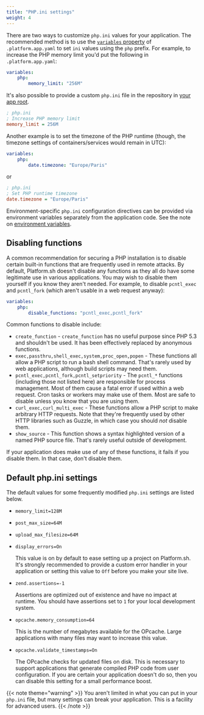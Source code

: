 ```yaml
---
title: "PHP.ini settings"
weight: 4
---
```


There are two ways to customize `php.ini` values for your application.
The recommended method is to use the [`variables` property](../../create-apps/app-reference.md#variables)
of `.platform.app.yaml` to set `ini` values using the `php` prefix.
For example, to increase the PHP memory limit you'd put the following in `.platform.app.yaml`:

```yaml
variables:
    php:
        memory_limit: "256M"
```

It's also possible to provide a custom `php.ini` file in the repository in [your app root](../../create-apps/app-reference.md#root-directory).

```ini
; php.ini
; Increase PHP memory limit
memory_limit = 256M
```

Another example is to set the timezone of the PHP runtime (though, the timezone settings of containers/services would remain in UTC):

```yaml
variables:
    php:
        date.timezone: "Europe/Paris"
```

or

```ini
; php.ini
; Set PHP runtime timezone
date.timezone = "Europe/Paris"
```

Environment-specific `php.ini` configuration directives can be provided via environment variables separately from the application code.
See the note on [environment variables](../../development/variables/_index.md#php-specific-variables).

## Disabling functions

A common recommendation for securing a PHP installation is to disable certain built-in functions that are frequently used in remote attacks.
By default, Platform.sh doesn't disable any functions as they all do have some legitimate use in various applications.
You may wish to disable them yourself if you know they aren't needed.
For example, to disable `pcntl_exec` and `pcntl_fork` (which aren't usable in a web request anyway):

```yaml
variables:
    php:
        disable_functions: "pcntl_exec,pcntl_fork"
```

Common functions to disable include:

* `create_function` - `create_function` has no useful purpose since PHP 5.3 and shouldn't be used.
  It has been effectively replaced by anonymous functions.
* `exec,passthru,shell_exec,system,proc_open,popen` - These functions all allow a PHP script to run a bash shell command. That's rarely used by web applications, although build scripts may need them.
* `pcntl_exec,pcntl_fork,pcntl_setpriority` - The `pcntl_*` functions (including those not listed here) are responsible for process management.
  Most of them cause a fatal error if used within a web request.
  Cron tasks or workers may make use of them.
  Most are safe to disable unless you know that you are using them.
* `curl_exec,curl_multi_exec` - These functions allow a PHP script to make arbitrary HTTP requests.
  Note that they're frequently used by other HTTP libraries such as Guzzle, in which case you should *not* disable them.
* `show_source` - This function shows a syntax highlighted version of a named PHP source file.
  That's rarely useful outside of development.

If your application does make use of any of these functions, it fails if you disable them.
In that case, don't disable them.

## Default php.ini settings

The default values for some frequently modified `php.ini` settings are listed below.

* `memory_limit=128M`
* `post_max_size=64M`
* `upload_max_filesize=64M`
* `display_errors=On`

    This value is on by default to ease setting up a project on Platform.sh.
    It's strongly recommended to provide a custom error handler in your application or setting this value to `Off` before you make your site live.
* `zend.assertions=-1`

    Assertions are optimized out of existence and have no impact at runtime. You should have assertions set to `1` for your local development system.
* `opcache.memory_consumption=64`

    This is the number of megabytes available for the OPcache. Large applications with many files may want to increase this value.
* `opcache.validate_timestamps=On`

    The OPcache checks for updated files on disk.
    This is necessary to support applications that generate compiled PHP code from user configuration.
    If you are certain your application doesn't do so, then you can disable this setting for a small performance boost.

{{< note theme="warning" >}}
You aren't limited in what you can put in your `php.ini` file, but many settings can break your application. This is a facility for advanced users.
{{< /note >}}
